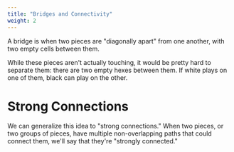 ```yaml
---
title: "Bridges and Connectivity"
weight: 2
---
```


A bridge is when two pieces are "diagonally apart" from one another, with two empty cells between them.

<script type="application/json">
{
    "size": 6,
    "pieces": [["black", "c3"], ["black", "d4"]]
}
</script>

While these pieces aren't actually touching, it would be pretty hard to separate them: there are two empty hexes between them. If white plays on one of them, black can play on the other.

<script type="application/json">
[
{
    "size": 6,
    "pieces": [["black", "c3"], ["black", "d4"]]
},
{
    "size": 6,
    "pieces": [["black", "c3"], ["black", "d4"], ["white", "c4"]]
},
{
    "size": 6,
    "pieces": [["black", "c3"], ["black", "d4"], ["white", "c4"], ["black", "d3"]]
},
{
    "size": 6,
    "pieces": [["black", "c3"], ["black", "d4"]]
},
{
    "size": 6,
    "pieces": [["black", "c3"], ["black", "d4"], ["white", "d3"]]
},
{
    "size": 6,
    "pieces": [["black", "c3"], ["black", "d4"], ["white", "d3"], ["black", "c4"]]
}
]
</script>

<script type="application/json">
{
    "size": 6,
    "pieces": [["black", "c3"], ["black", "d4"]],
    "annotations": [["bridge", "c3", "d4"]]
}
</script>

# Strong Connections

We can generalize this idea to "strong connections." When two pieces, or two groups of pieces, have multiple non-overlapping paths that could connect them, we'll say that they're "strongly connected."

